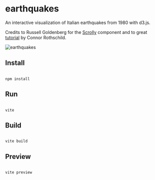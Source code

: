 # earthquakes
An interactive visualization of Italian earthquakes from 1980 with d3.js. 


Credits to  Russell Goldenberg for the [Scrolly](https://twitter.com/russellviz/status/1432774653139984387) component and to great [tutorial](https://www.connorrothschild.com/post/svelte-scrollytelling) by Connor Rothschild. 


![earthquakes](https://github.com/romanoe/earthquakes/blob/master/public/img/earthquakes.gif)


## Install

```shell

npm install

```

## Run

```shell

vite
```


## Build

```shell

vite build

```

## Preview

```shell

vite preview

```

